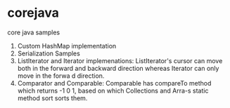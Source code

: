 # corejava
core java samples
1. Custom HashMap implementation
2. Serialization Samples
3. ListIterator and Iterator implemenations:
   ListIterator's cursor can move both in the forward and backward direction whereas Iterator can only move in the forwa
   d direction.
4. Comparator and Comparable: Comparable has compareTo method which returns -1 0 1, based on which Collections and Arra-s
   static method sort sorts them.
